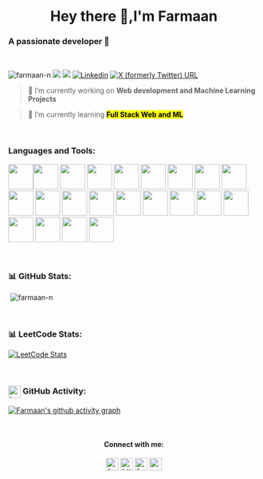 <h1 align="center">Hey there 👋,I'm Farmaan</h1>


<h3 align="left">A passionate developer 🤩 </h3>
<br/>




<img src="https://komarev.com/ghpvc/?username=farmaan-n&label=Profile%20views&color=0e75b6&style=flat" alt="farmaan-n" /> <a href="https://instagram.com/far_ma_an._" target="_blank"><img src="https://img.shields.io/badge/Instagram-%23E4405F.svg?logo=Instagram&logoColor=white" /></a>
<a href="mailto:mohamedfarmaannaser@gmail.com" target="_blank"><img src="https://img.shields.io/badge/Gmail-red?style=flat?" /></a>
[![Linkedin](https://img.shields.io/badge/-MohamedFarmaanNaserN-blue?style=flat-square&logo=linkedin&logoColor=white&link=https://www.linkedin.com/in/mohamed-farmaan-naser-n/)](https://www.linkedin.com/in/mohamed-farmaan-naser-n/)
[![X (formerly Twitter) URL](https://img.shields.io/twitter/url?url=https%3A%2F%2Fx.com%2FFarmaanNaser%3Ft%3DU5GbxWRUnydBWuECLxjbeg%26s%3D08&style=social)](https://x.com/FarmaanNaser?t=U5GbxWRUnydBWuECLxjbeg&s=08)


> 🔭 I’m currently working on  **Web development and Machine Learning Projects** 

> 🌱 I’m currently learning <mark>**Full Stack Web and ML**<mark/>


<br/>

### Languages and Tools:
<img height="50" width="50" src="https://img.icons8.com/color/48/000000/c-programming.png" /><img height="50" width="50" src="https://img.icons8.com/color/48/000000/c-plus-plus-logo.png" />
<img height="50" width="50" src="https://img.icons8.com/color/48/000000/python.png" />
<img height="50" width="50" src="https://img.icons8.com/color/48/000000/java-coffee-cup-logo.png" />
<img height="50" width="50" src="https://img.icons8.com/color/48/000000/html-5.png" />
<img height="50" width="50" src="https://img.icons8.com/color/48/000000/css3.png" />
<img height="50" width="50" src="https://img.icons8.com/color/48/000000/javascript.png" />
<img height="50" width="50" src="https://img.icons8.com/color/48/000000/react-native.png" />
<img height="50" width="50" src="https://img.icons8.com/color/48/000000/mysql-logo.png" />
<img height="50" width="50" src="https://img.icons8.com/fluency/48/canva.png" />
<img height="50" width="50" src="https://img.icons8.com/color/48/000000/figma--v1.png" />
<img height="50" width="50" src="https://img.icons8.com/color/48/000000/visual-studio-code-2019.png" />
<img height="50" width="50" src="https://img.icons8.com/color/48/000000/google-firebase-console.png" />
<img height="50" width="50" src="https://img.icons8.com/color/48/000000/linux.png" />
<img height="50" width="50" src="https://img.icons8.com/color/48/000000/tensorflow.png" />
<img height="50" width="50" src="https://img.icons8.com/color/48/000000/google-cloud.png" />
<img height="50" width="50" src="https://img.icons8.com/color/48/000000/google-colab.png" />
<img height="50" width="50" src="https://img.icons8.com/color/48/000000/flutter.png" />
<img height="50" width="50" src="https://img.icons8.com/color/48/000000/opencv.png" />
<img height="50" width="50" src="https://img.icons8.com/color/48/000000/nodejs.png" />
<img height="50" width="50" src="https://img.icons8.com/ios-glyphs/50/github.png" />
<img height="50" width="50" src="https://img.icons8.com/color/48/power-bi-2021.png" />





<br/>


### 📊 GitHub Stats:
<p>&nbsp;<img align="center" src="https://github-readme-stats.vercel.app/api?username=farmaan-n&theme=dark&hide_border=false&include_all_commits=false&count_private=false&show_icons=true&locale=en" alt="farmaan-n" /></p>

<br/>


### 📊 LeetCode Stats:
[![LeetCode Stats](https://leetcard.jacoblin.cool/Farmaan-N?theme=dark&font=Ubuntu&ext=heatmap)](https://leetcode.com/u/farmaan-n/)

<br/>


### <img width="25" height="25" align="center" src="https://img.icons8.com/fluency/48/task--v1.png" alt="task--v1"/> GitHub Activity:
[![Farmaan's github activity graph](https://github-readme-activity-graph.vercel.app/graph?username=Farmaan-N&bg_color=000000&color=994529&line=994529&point=994529&area=true&hide_border=true)](https://github.com/ashutosh00710/github-readme-activity-graph)



<br/>

<h4 align="center">Connect with me:</h4>
<p align="center">
<a href="https://twitter.com/farmaannaser" target="blank"><img align="center" src="https://img.icons8.com/color/48/twitter--v1.png" alt="farmaannaser" height="25" width="25" /></a>
<a href="https://www.linkedin.com/in/mohamed-farmaan-naser-n/" target="blank"><img align="center" src="https://img.icons8.com/fluency/48/linkedin.png" alt="https://www.linkedin.com/in/mohamed-farmaan-naser-n/" height="25" width="25" /></a>
<a href="https://instagram.com/far_ma_an._" target="blank"><img align="center" src="https://img.icons8.com/3d-fluency/94/instagram-logo.png" alt="far_ma_an._" height="25" width="25" /></a>
<a href="mailto:mohamedfarmaannaser@gmail.com" target="blank"><img align="center" src="https://img.icons8.com/color-glass/48/gmail.png" alt="mohamedfarmaannaser@gmail.com" height="25" width="25" /></a>
</p>



</p>
